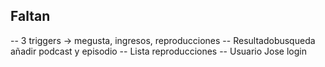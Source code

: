 ## Faltan ##

-- 3 triggers -> megusta, ingresos, reproducciones
-- Resultadobusqueda añadir podcast y episodio
-- Lista reproducciones
-- Usuario Jose login